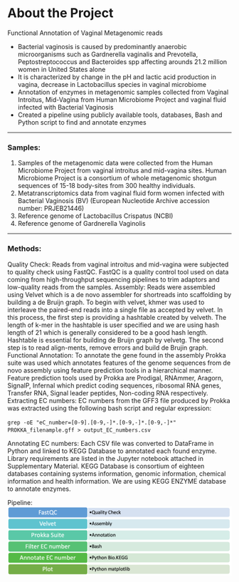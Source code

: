 # About the Project

Functional Annotation of Vaginal Metagenomic reads

-	Bacterial vaginosis is caused by predominantly anaerobic microorganisms such as Gardnerella vaginalis and Prevotella, Peptostreptococcus and Bacteroides spp affecting arounds 21.2 million women in United States alone
-	It is characterized by change in the pH and lactic acid production in vagina, decrease in Lactobacillus species in vaginal microbiome
-	Annotation of enzymes in metagenomic samples collected from Vaginal Introitus, Mid-Vagina from Human Microbiome Project and vaginal fluid infected with Bacterial Vaginosis
-	Created a pipeline using publicly available tools, databases, Bash and Python script to find and annotate enzymes 

---

### Samples: 
1. Samples of the metagenomic data were collected from the Human Microbiome Project from vaginal introitus and mid-vagina sites. Human Microbiome Project is a consortium of whole metagenomic shotgun sequences of 15-18 body-sites from 300 healthy individuals. 
2. Metatranscriptomics data from vaginal fluid form women infected with Bacterial Vaginosis (BV) (European Nucleotide Archive accession number: PRJEB21446)
3. Reference genome of Lactobacillus Crispatus (NCBI)
4. Reference genome of Gardnerella Vaginolis

---
### Methods:

Quality Check: Reads from vaginal introitus and mid-vagina were subjected to quality check using FastQC. FastQC is a quality control tool used on data coming from high-throughput sequencing pipelines to trim adaptors and low-quality reads from the samples. 
Assembly: Reads were assembled using Velvet which is a de novo assembler for shortreads into scaffolding by building a de Bruijn graph. To begin with velvet, khmer was used to interleave the paired-end reads into a single file as accepted by velvet. In this process, the first step is providing a hashtable created by velveth. The length of k-mer in the hashtable is user specified and we are using hash length of 21 which is generally considered to be a good hash length. Hashtable is essential for building de Bruijn graph by velvetg. The second step is to read align-ments, remove errors and build de Brujin graph. 
Functional Annotation: To annotate the gene found in the assembly Prokka suite was used which annotates features of the genome sequences from de novo assembly using feature prediction tools in a hierarchical manner. Feature prediction tools used by Prokka are Prodigal, RNAmmer, Aragorn, SignalP, Infernal which predict coding sequences, ribosomal RNA genes, Transfer RNA, Signal leader peptides, Non-coding RNA respectively. 
Extracting EC numbers: EC numbers from the GFF3 file produced by Prokka was extracted using the following bash script and regular expression:

`grep -oE "eC_number=[0-9].[0-9,-]*.[0-9,-]*.[0-9,-]*" PROKKA_filenample.gff > output_EC_numbers.csv`

Annotating EC numbers: Each CSV file was converted to DataFrame in Python and linked to KEGG Database to annotated each found enzyme. Library requirements are listed in the Jupyter notebook attached in Supplementary Material. KEGG Database is consortium of eighteen databases containing systems information, genomic information, chemical information and health information. We are using KEGG ENZYME database to annotate enzymes.

Pipeline: 
![Project Brief 1](P1.png "Project Brief 1")